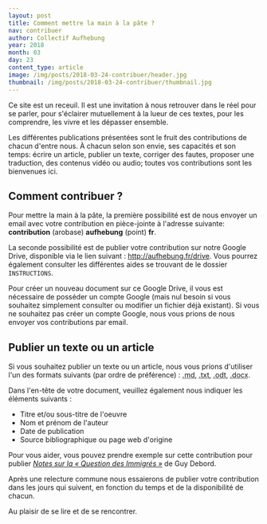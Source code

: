 ```yaml
---
layout: post
title: Comment mettre la main à la pâte ?
nav: contribuer
author: Collectif Aufhebung
year: 2018
month: 03
day: 23
content_type: article
image: /img/posts/2018-03-24-contribuer/header.jpg
thumbnail: /img/posts/2018-03-24-contribuer/thumbnail.jpg
---
```


Ce site est un receuil. Il est une invitation à nous retrouver dans le réel pour se parler, pour s'éclairer mutuellement à la lueur de ces textes, pour les comprendre, les vivre et les dépasser ensemble.

Les différentes publications présentées sont le fruit des contributions de chacun d'entre nous. À chacun selon son envie, ses capacités et son temps: écrire un article, publier un texte, corriger des fautes, proposer une traduction, des contenus vidéo ou audio; toutes vos contributions sont les bienvenues ici.

Comment contribuer ?
--------------------

Pour mettre la main à la pâte, la première possibilité est de nous envoyer un email avec votre contribution en pièce-jointe à l'adresse suivante: **contribution** (arobase) **aufhebung** (point) **fr**.

La seconde possibilité est de publier votre contribution sur notre Google Drive, disponible via le lien suivant : <http://aufhebung.fr/drive>. Vous pourrez également consulter les différentes aides se trouvant de le dossier `INSTRUCTIONS`.

Pour créer un nouveau document sur ce Google Drive, il vous est nécessaire de posséder un compte Google (mais nul besoin si vous souhaitez simplement consulter ou modifier un fichier déjà existant). Si vous ne souhaitez pas créer un compte Google, nous vous prions de nous envoyer vos contributions par email.


Publier un texte ou un article
------------------------------

Si vous souhaitez publier un texte ou un article, nous vous prions d'utiliser l'un des formats suivants (par ordre de préférence) : <acronym title="Markdown">.md</acronym>, <acronym title="Texte">.txt</acronym>, <acronym title="LibreOffice/OpenOffice">.odt</acronym>, <acronym title="Microsoft Word">.docx</acronym>.

Dans l'en-tête de votre document, veuillez également nous indiquer les éléments suivants :

- Titre et/ou sous-titre de l'oeuvre
- Nom et prénom de l'auteur
- Date de publication
- Source bibliographique ou page web d'origine

Pour vous aider, vous pouvez prendre exemple sur cette contribution pour publier [*Notes sur la « Question des Immigrés »*](https://docs.google.com/document/d/1A_Sya_56zbVSY2mVVPqcX4pYJZnei_mWH7HkkpEWKJE/edit) de Guy Debord.  

Après une relecture commune nous essaierons de publier votre contribution dans les jours qui suivent, en fonction du temps et de la disponibilité de chacun.

Au plaisir de se lire et de se rencontrer.
